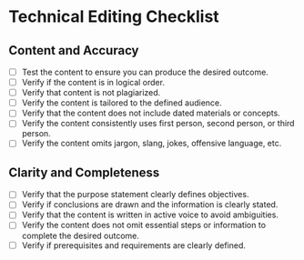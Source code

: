 # Technical Editing Checklist
## Content and Accuracy
 - [ ] Test the content to ensure you can produce the desired outcome.
 - [ ] Verify if the content is in logical order.
 - [ ] Verify that content is not plagiarized.
 - [ ] Verify the content is tailored to the defined audience.
 - [ ] Verify that the content does not include dated materials or concepts.
 - [ ]  Verify the content consistently uses first person, second person, or third person.
 - [ ] Verify the content omits jargon, slang, jokes, offensive language, etc.

## Clarity and Completeness
 - [ ] Verify that the purpose statement clearly defines objectives.
 - [ ] Verify if conclusions are drawn and the information is clearly stated.
 - [ ]  Verify that the content is written in active voice to avoid ambiguities.
 - [ ]  Verify the content does not omit essential steps or information to complete the desired outcome.
 - [ ]  Verify if prerequisites and requirements are clearly defined.
